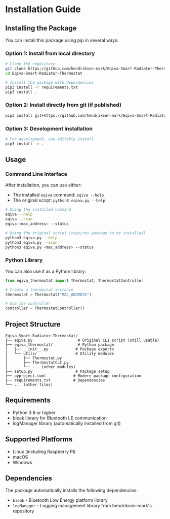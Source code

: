 # Installation Guide

## Installing the Package

You can install this package using pip in several ways:

### Option 1: Install from local directory
```bash
# Clone the repository
git clone https://github.com/hendriksen-mark/Eqiva-Smart-Radiator-Thermostat.git
cd Eqiva-Smart-Radiator-Thermostat

# Install the package with dependencies
pip3 install -r requirements.txt
pip3 install .
```

### Option 2: Install directly from git (if published)
```bash
pip3 install git+https://github.com/hendriksen-mark/Eqiva-Smart-Radiator-Thermostat.git
```

### Option 3: Development installation
```bash
# For development, use editable install
pip3 install -e .
```

## Usage

### Command Line Interface
After installation, you can use either:
- The installed `eqiva` command: `eqiva --help`
- The original script: `python3 eqiva.py --help`

```bash
# Using the installed command
eqiva --help
eqiva --scan
eqiva <mac_address> --status

# Using the original script (requires package to be installed)
python3 eqiva.py --help
python3 eqiva.py --scan
python3 eqiva.py <mac_address> --status
```

### Python Library
You can also use it as a Python library:
```python
from eqiva_thermostat import Thermostat, ThermostatController

# Create a thermostat instance
thermostat = Thermostat("MAC_ADDRESS")

# Use the controller
controller = ThermostatController()
```

## Project Structure

```
Eqiva-Smart-Radiator-Thermostat/
├── eqiva.py                    # Original CLI script (still usable)
├── eqiva_thermostat/           # Python package
│   ├── __init__.py            # Package exports
│   └── utils/                 # Utility modules
│       ├── Thermostat.py
│       ├── ThermostatCLI.py
│       └── ... (other modules)
├── setup.py                   # Package setup
├── pyproject.toml            # Modern package configuration
├── requirements.txt          # Dependencies
└── ... (other files)
```

## Requirements

- Python 3.8 or higher
- bleak library for Bluetooth LE communication
- logManager library (automatically installed from git)

## Supported Platforms

- Linux (including Raspberry Pi)
- macOS  
- Windows

## Dependencies

The package automatically installs the following dependencies:
- `bleak` - Bluetooth Low Energy platform library
- `logManager` - Logging management library from hendriksen-mark's repository
